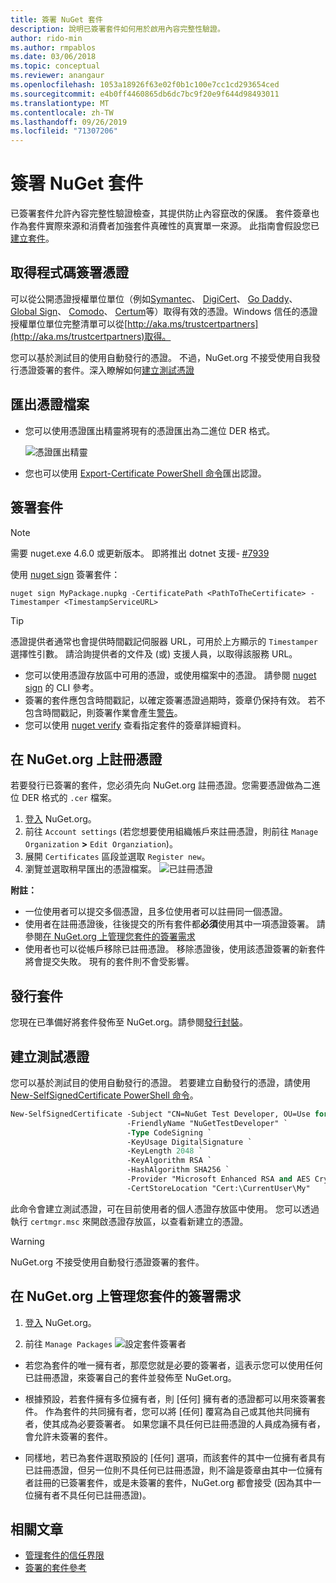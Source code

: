 ```yaml
---
title: 簽署 NuGet 套件
description: 說明已簽署套件如何用於啟用內容完整性驗證。
author: rido-min
ms.author: rmpablos
ms.date: 03/06/2018
ms.topic: conceptual
ms.reviewer: anangaur
ms.openlocfilehash: 1053a18926f63e02f0b1c100e7cc1cd293654ced
ms.sourcegitcommit: e4b0ff4460865db6dc7bc9f20e9f644d98493011
ms.translationtype: MT
ms.contentlocale: zh-TW
ms.lasthandoff: 09/26/2019
ms.locfileid: "71307206"
---
```

# <a name="signing-nuget-packages"></a>簽署 NuGet 套件

已簽署套件允許內容完整性驗證檢查，其提供防止內容竄改的保護。 套件簽章也作為套件實際來源和消費者加強套件真確性的真實單一來源。 此指南會假設您已[建立套件](creating-a-package.md)。

## <a name="get-a-code-signing-certificate"></a>取得程式碼簽署憑證

可以從公開憑證授權單位單位（例如[Symantec](https://trustcenter.websecurity.symantec.com/process/trust/productOptions?productType=SoftwareValidationClass3)、 [DigiCert](https://www.digicert.com/code-signing/)、 [Go Daddy](https://www.godaddy.com/web-security/code-signing-certificate)、 [Global Sign](https://www.globalsign.com/en/code-signing-certificate/)、 [Comodo](https://www.comodo.com/e-commerce/code-signing/code-signing-certificate.php)、 [Certum](https://www.certum.eu/certum/cert,offer_en_open_source_cs.xml)等）取得有效的憑證。Windows 信任的憑證授權單位單位完整清單可以從[http://aka.ms/trustcertpartners](http://aka.ms/trustcertpartners)取得。

您可以基於測試目的使用自動發行的憑證。 不過，NuGet.org 不接受使用自我發行憑證簽署的套件。深入瞭解如何[建立測試憑證](#create-a-test-certificate)

## <a name="export-the-certificate-file"></a>匯出憑證檔案

* 您可以使用憑證匯出精靈將現有的憑證匯出為二進位 DER 格式。

  ![憑證匯出精靈](../reference/media/CertificateExportWizard.png)

* 您也可以使用 [Export-Certificate PowerShell 命令](/powershell/module/pkiclient/export-certificate)匯出認證。

## <a name="sign-the-package"></a>簽署套件

> [!note]
> 需要 nuget.exe 4.6.0 或更新版本。 即將推出 dotnet 支援- [#7939](https://github.com/NuGet/Home/issues/7939)

使用 [nuget sign](../reference/cli-reference/cli-ref-sign.md) 簽署套件：

```cli
nuget sign MyPackage.nupkg -CertificatePath <PathToTheCertificate> -Timestamper <TimestampServiceURL>
```

> [!Tip]
> 憑證提供者通常也會提供時間戳記伺服器 URL，可用於上方顯示的 `Timestamper` 選擇性引數。 請洽詢提供者的文件及 (或) 支援人員，以取得該服務 URL。

* 您可以使用憑證存放區中可用的憑證，或使用檔案中的憑證。 請參閱 [nuget sign](../reference/cli-reference/cli-ref-sign.md) 的 CLI 參考。
* 簽署的套件應包含時間戳記，以確定簽署憑證過期時，簽章仍保持有效。 若不包含時間戳記，則簽署作業會產生[警告](../reference/errors-and-warnings/NU3002.md)。
* 您可以使用 [nuget verify](../reference/cli-reference/cli-ref-verify.md) 查看指定套件的簽章詳細資料。

## <a name="register-the-certificate-on-nugetorg"></a>在 NuGet.org 上註冊憑證

若要發行已簽署的套件，您必須先向 NuGet.org 註冊憑證。您需要憑證做為二進位 DER 格式的 `.cer` 檔案。

1. [登入](https://www.nuget.org/users/account/LogOn?returnUrl=%2F) NuGet.org。
1. 前往 `Account settings` (若您想要使用組織帳戶來註冊憑證，則前往 `Manage Organization` **>** `Edit Organziation`)。
1. 展開 `Certificates` 區段並選取 `Register new`。
1. 瀏覽並選取稍早匯出的憑證檔案。
  ![已註冊憑證](../reference/media/registered-certs.png)

**附註：**
* 一位使用者可以提交多個憑證，且多位使用者可以註冊同一個憑證。
* 使用者在註冊憑證後，往後提交的所有套件都**必須**使用其中一項憑證簽署。 請參閱[在 NuGet.org 上管理您套件的簽署需求](#manage-signing-requirements-for-your-package-on-nugetorg)
* 使用者也可以從帳戶移除已註冊憑證。 移除憑證後，使用該憑證簽署的新套件將會提交失敗。 現有的套件則不會受影響。

## <a name="publish-the-package"></a>發行套件

您現在已準備好將套件發佈至 NuGet.org。請參閱[發行封裝](../nuget-org/Publish-a-package.md)。

## <a name="create-a-test-certificate"></a>建立測試憑證

您可以基於測試目的使用自動發行的憑證。 若要建立自動發行的憑證，請使用 [New-SelfSignedCertificate PowerShell 命令](/powershell/module/pkiclient/new-selfsignedcertificate)。

```ps
New-SelfSignedCertificate -Subject "CN=NuGet Test Developer, OU=Use for testing purposes ONLY" `
                          -FriendlyName "NuGetTestDeveloper" `
                          -Type CodeSigning `
                          -KeyUsage DigitalSignature `
                          -KeyLength 2048 `
                          -KeyAlgorithm RSA `
                          -HashAlgorithm SHA256 `
                          -Provider "Microsoft Enhanced RSA and AES Cryptographic Provider" `
                          -CertStoreLocation "Cert:\CurrentUser\My" 
```

此命令會建立測試憑證，可在目前使用者的個人憑證存放區中使用。 您可以透過執行 `certmgr.msc` 來開啟憑證存放區，以查看新建立的憑證。

> [!Warning]
> NuGet.org 不接受使用自動發行憑證簽署的套件。

## <a name="manage-signing-requirements-for-your-package-on-nugetorg"></a>在 NuGet.org 上管理您套件的簽署需求
1. [登入](https://www.nuget.org/users/account/LogOn?returnUrl=%2F) NuGet.org。

1. 前往 `Manage Packages` 
   ![設定套件簽署者](../reference/media/configure-package-signers.png)

* 若您為套件的唯一擁有者，那麼您就是必要的簽署者，這表示您可以使用任何已註冊憑證，來簽署自己的套件並發佈至 NuGet.org。

* 根據預設，若套件擁有多位擁有者，則 [任何] 擁有者的憑證都可以用來簽署套件。 作為套件的共同擁有者，您可以將 [任何] 覆寫為自己或其他共同擁有者，使其成為必要簽署者。 如果您讓不具任何已註冊憑證的人員成為擁有者，會允許未簽署的套件。 

* 同樣地，若已為套件選取預設的 [任何] 選項，而該套件的其中一位擁有者具有已註冊憑證，但另一位則不具任何已註冊憑證，則不論是簽章由其中一位擁有者註冊的已簽署套件，或是未簽署的套件，NuGet.org 都會接受 (因為其中一位擁有者不具任何已註冊憑證)。

## <a name="related-articles"></a>相關文章

- [管理套件的信任界限](../consume-packages/installing-signed-packages.md)
- [簽署的套件參考](../reference/Signed-Packages-Reference.md)
